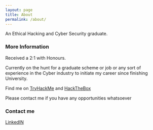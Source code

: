 ```yaml
---
layout: page
title: About
permalink: /about/
---
```


An Ethical Hacking and Cyber Security graduate.

### More Information

Received a 2:1 with Honours.

Currently on the hunt for a graduate scheme or job or any sort of experience in the Cyber industry to initiate my career since finishing University.

Find me on [TryHackMe](https://tryhackme.com/p/HNTLY) and [HackTheBox](https://www.hackthebox.eu/home/users/profile/188728) 

Please contact me if you have any opportunities whatsoever

### Contact me

[LinkedIN](https://www.linkedin.com/in/samuelehuntley/)
